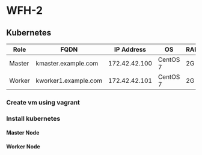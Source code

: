 # WFH-2

## Kubernetes

|   Role   |         FQDN         |   IP Address  |    OS    |  RAM | CPU |  u/p   |
|----------|----------------------|---------------|----------|------|-----|--------|
|  Master  | kmaster.example.com  | 172.42.42.100 | CentOS 7 |  2G  |  2  | root/q |
|  Worker  | kworker1.example.com | 172.42.42.101 | CentOS 7 |  2G  |  1  | root/q |

### Create vm using vagrant


### Install kubernetes
#### Master Node


#### Worker Node